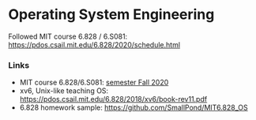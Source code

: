 # Operating System Engineering 

Followed MIT course 6.828 / 6.S081: https://pdos.csail.mit.edu/6.828/2020/schedule.html



### Links
- MIT course 6.828/6.S081: [semester Fall 2020](https://pdos.csail.mit.edu/6.828/2020/schedule.html)
- xv6, Unix-like teaching OS: https://pdos.csail.mit.edu/6.828/2018/xv6/book-rev11.pdf
- 6.828 homework sample: https://github.com/SmallPond/MIT6.828_OS
